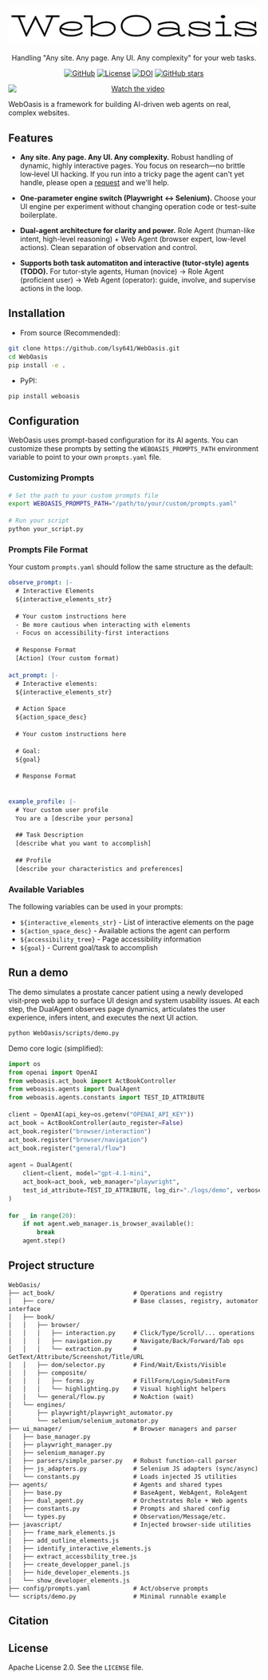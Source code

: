 <div align="center">
<img src="docs/img/weboasis_logo.png" alt="WebOasis Logo" >

Handling "Any site. Any page. Any UI. Any complexity" for your web tasks.

[![GitHub](https://img.shields.io/badge/GitHub-WebOasis-181717?logo=github)](https://github.com/lsy641/WebOasis)
[![License](https://img.shields.io/badge/License-Apache%202.0-blue.svg)](https://github.com/lsy641/WebOasis/blob/main/LICENSE)
[![DOI](https://zenodo.org/badge/DOI/10.5281/zenodo.17052503.svg)](https://doi.org/10.5281/zenodo.17052503)
[![GitHub stars](https://img.shields.io/badge/GitHub-stars%20WebOasis?style=social)](https://github.com/lsy641/WebOasis/stargazers)
</div>





<p align="center">
  <a href="https://lsy641.github.io/WebOasis/demo_video.html">
    <img src="https://img.youtube.com/vi/UgjgfZAmVJ0/maxresdefault.jpg" alt="Watch the video" style="max-width:100%;height:auto;display:block;">
  </a>
</p>



WebOasis is a framework for building AI-driven web agents on real, complex websites. 

## Features
- **Any site. Any page. Any UI. Any complexity.** 
Robust handling of dynamic, highly interactive pages. You focus on research—no brittle low‑level UI hacking. If you run into a tricky page the agent can't yet handle, please open a [request](https://github.com/lsy641/WebOasis/issues/new) and we'll help.

- **One-parameter engine switch (Playwright ↔ Selenium).** 
Choose your UI engine per experiment without changing operation code or test-suite boilerplate.

- **Dual-agent architecture for clarity and power.** 
Role Agent (human-like intent, high-level reasoning) + Web Agent (browser expert, low-level actions). Clean separation of observation and control.

- **Supports both task automatiton and interactive (tutor‑style) agents (TODO).** 
For tutor-style agents, Human (novice) → Role Agent (proficient user) → Web Agent (operator): guide, involve, and supervise actions in the loop.

## Installation

- From source (Recommended):
```bash
git clone https://github.com/lsy641/WebOasis.git
cd WebOasis
pip install -e .
```

- PyPI:
```bash
pip install weboasis
```

## Configuration

WebOasis uses prompt-based configuration for its AI agents. You can customize these prompts by setting the `WEBOASIS_PROMPTS_PATH` environment variable to point to your own `prompts.yaml` file.

### Customizing Prompts

```bash
# Set the path to your custom prompts file
export WEBOASIS_PROMPTS_PATH="/path/to/your/custom/prompts.yaml"

# Run your script
python your_script.py
```

### Prompts File Format

Your custom `prompts.yaml` should follow the same structure as the default:

```yaml
observe_prompt: |-
  # Interactive Elements
  ${interactive_elements_str}
  
  # Your custom instructions here
  - Be more cautious when interacting with elements
  - Focus on accessibility-first interactions
  
  # Response Format
  [Action] (Your custom format)

act_prompt: |-
  # Interactive elements:
  ${interactive_elements_str}
  
  # Action Space
  ${action_space_desc}
  
  # Your custom instructions here
  
  # Goal:
  ${goal}
  
  # Response Format


example_profile: |-
  # Your custom user profile
  You are a [describe your persona]
  
  ## Task Description
  [describe what you want to accomplish]
  
  ## Profile
  [describe your characteristics and preferences]
```

### Available Variables

The following variables can be used in your prompts:
- `${interactive_elements_str}` - List of interactive elements on the page
- `${action_space_desc}` - Available actions the agent can perform
- `${accessibility_tree}` - Page accessibility information
- `${goal}` - Current goal/task to accomplish

## Run a demo

The demo simulates a prostate cancer patient using a newly developed visit‑prep web app to surface UI design and system usability issues. At each step, the DualAgent observes page dynamics, articulates the user experience, infers intent, and executes the next UI action.

```bash
python WebOasis/scripts/demo.py
```

Demo core logic (simplified):
```python
import os
from openai import OpenAI
from weboasis.act_book import ActBookController
from weboasis.agents import DualAgent
from weboasis.agents.constants import TEST_ID_ATTRIBUTE

client = OpenAI(api_key=os.getenv("OPENAI_API_KEY"))
act_book = ActBookController(auto_register=False)
act_book.register("browser/interaction")
act_book.register("browser/navigation")
act_book.register("general/flow")

agent = DualAgent(
    client=client, model="gpt-4.1-mini",
    act_book=act_book, web_manager="playwright",
    test_id_attribute=TEST_ID_ATTRIBUTE, log_dir="./logs/demo", verbose=True,
)

for _ in range(20):
    if not agent.web_manager.is_browser_available():
        break
    agent.step()
```

## Project structure

```
WebOasis/
├── act_book/                      # Operations and registry
│   ├── core/                      # Base classes, registry, automator interface
│   ├── book/
│   │   ├── browser/
│   │   │   ├── interaction.py     # Click/Type/Scroll/... operations
│   │   │   ├── navigation.py      # Navigate/Back/Forward/Tab ops
│   │   │   └── extraction.py      # GetText/Attribute/Screenshot/Title/URL
│   │   ├── dom/selector.py        # Find/Wait/Exists/Visible
│   │   ├── composite/
│   │   │   ├── forms.py           # FillForm/Login/SubmitForm
│   │   │   └── highlighting.py    # Visual highlight helpers
│   │   └── general/flow.py        # NoAction (wait)
│   └── engines/
│       ├── playwright/playwright_automator.py
│       └── selenium/selenium_automator.py
├── ui_manager/                    # Browser managers and parser
│   ├── base_manager.py
│   ├── playwright_manager.py
│   ├── selenium_manager.py
│   ├── parsers/simple_parser.py   # Robust function-call parser
│   ├── js_adapters.py             # Selenium JS adapters (sync/async)
│   └── constants.py               # Loads injected JS utilities
├── agents/                        # Agents and shared types
│   ├── base.py                    # BaseAgent, WebAgent, RoleAgent
│   ├── dual_agent.py              # Orchestrates Role + Web agents
│   ├── constants.py               # Prompts and shared config
│   └── types.py                   # Observation/Message/etc.
├── javascript/                    # Injected browser-side utilities
│   ├── frame_mark_elements.js
│   ├── add_outline_elements.js
│   ├── identify_interactive_elements.js
│   ├── extract_accessbility_tree.js
│   ├── create_developper_panel.js
│   ├── hide_developer_elements.js
│   └── show_developer_elements.js
├── config/prompts.yaml            # Act/observe prompts
└── scripts/demo.py                # Minimal runnable example
```

## Citation


## License

Apache License 2.0. See the `LICENSE` file.

